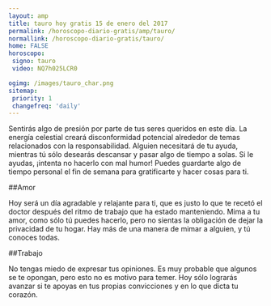 ```yaml
---
layout: amp
title: tauro hoy gratis 15 de enero del 2017 
permalink: /horoscopo-diario-gratis/amp/tauro/
normallink: /horoscopo-diario-gratis/tauro/
home: FALSE
horoscopo:
 signo: tauro
 video: NQ7h025LCR0

ogimg: /images/tauro_char.png
sitemap:
 priority: 1
 changefreq: 'daily'
---
```



Sentirás algo de presión por parte de tus seres queridos en este día. La energía celestial creará disconformidad potencial alrededor de temas relacionados con la responsabilidad. Alguien necesitará de tu ayuda, mientras tú sólo desearás descansar y pasar algo de tiempo a solas. Si le ayudas, ¡intenta no hacerlo con mal humor! Puedes guardarte algo de tiempo personal el fin de semana para gratificarte y hacer cosas para ti.

##Amor

Hoy será un día agradable y relajante para ti, que es justo lo que te recetó el doctor después del ritmo de trabajo que ha estado manteniendo. Mima a tu amor, como sólo tú puedes hacerlo, pero no sientas la obligación de dejar la privacidad de tu hogar. Hay más de una manera de mimar a alguien, y tú conoces todas.

##Trabajo

No tengas miedo de expresar tus opiniones. Es muy probable que algunos se te opongan, pero esto no es motivo para temer. Hoy sólo lograrás avanzar si te apoyas en tus propias convicciones y en lo que dicta tu corazón.